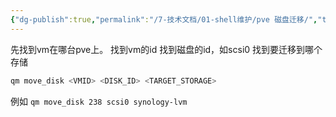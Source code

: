 ```yaml
---
{"dg-publish":true,"permalink":"/7-技术文档/01-shell维护/pve 磁盘迁移/","tags":["pve"]}
---
```


先找到vm在哪台pve上。
找到vm的id
找到磁盘的id，如scsi0
找到要迁移到哪个存储


```bash
qm move_disk <VMID> <DISK_ID> <TARGET_STORAGE>
```

例如
`qm move_disk 238 scsi0 synology-lvm`
